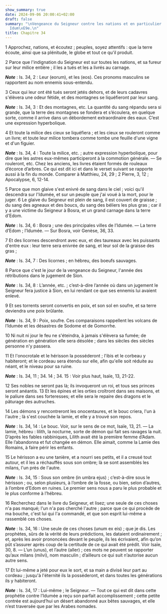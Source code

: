 ```yaml
---
show_summary: true
date: 2024-09-06 20:00:41+02:00
draft: false
summary: "\nVengeance du Seigneur contre les nations et en particulier contre l\u2019\
  Idum\xE9e.\n"
title: Chapitre 34
---
```





1 Approchez, nations, et écoutez ; peuples, soyez attentifs : que la terre écoute, ainsi que sa plénitude, le globe et tout ce qu'il produit.


2 Parce que l'indignation du Seigneur est sur toutes les nations, et sa fureur sur leur milice entière ; il les a tués et les a livrés au carnage.

***Note*** :  Is. 34, 2 : Leur (eorum), et les (eos). Ces pronoms masculins se rapportent au nom ennemis sous-entendu.

3 Ceux qui leur ont été tués seront jetés dehors, et de leurs cadavres s'élèvera une odeur fétide, et des montagnes se liquéfieront par leur sang.

***Note*** :  Is. 34, 3 : Et des montagnes, etc. La quantité du sang répandu sera si grande, que la terre des montagnes se fondera et s’écoulera, en quelque sorte, comme il arrive dans un débordement extraordinaire des eaux. C’est une expression hyperbolique.


4 Et toute la milice des cieux se liquéfiera ; et les cieux se rouleront comme un livre; et toute leur milice tombera comme tombe une feuille d'une vigne et d'un figuier.

***Note*** :  Is. 34, 4 : Toute la milice, etc. ; autre expression hyperbolique, pour dire que les astres eux-mêmes participeront à la commotion générale. ― Se rouleront, etc. Chez les anciens, les livres étaient formés de rouleaux d’écorce d’arbres. Ce qui est dit ici et dans le verset suivant se rapporte aussi à la fin du monde. Comparer à Matthieu, 24, 29 ; 2 Pierre, 3, 12 ; Apocalypse, 6, 12-14.


5 Parce que mon glaive s'est enivré de sang dans le ciel ; voici qu'il descendra sur l'Idumée, et sur un peuple que j'ai voué à la mort, pour le juger. 6 Le glaive du Seigneur est plein de sang, il est couvert de graisse ; du sang des agneaux et des boucs, du sang des béliers les plus gras ; car il y a une victime du Seigneur à Bosra, et un grand carnage dans la terre d'Edom.

***Note*** :  Is. 34, 6 : Bosra ; une des principales villes de l’Idumée. ― La terre d’Edom ; l’Idumée. ― Sur Bosra, voir Genèse, 36, 33.

7 Et des licornes descendront avec eux, et des taureaux avec les puissants d'entre eux : leur terre sera enivrée de sang, et leur sol de la graisse des gras ;

***Note*** :  Is. 34, 7 : Des licornes ; en hébreu, des boeufs sauvages.


8 Parce que c'est le jour de la vengeance du Seigneur, l'année des rétributions dans le jugement de Sion.

***Note*** :  Is. 34, 8 : L’année, etc. ; c’est-à-dire l’année où dans un jugement le Seigneur fera justice à Sion, en lui rendant ce que ses ennemis lui avaient enlevé.


9 Et ses torrents seront convertis en poix, et son sol en soufre, et sa terre deviendra une poix brûlante.

***Note*** :  Is. 34, 9 : Poix, soufre. Ces comparaisons rappellent les volcans de l’Idumée et les désastres de Sodome et de Gomorrhe.

10 Ni nuit ni jour le feu ne s'éteindra, à jamais s'élèvera sa fumée; de génération en génération elle sera désolée ; dans les siècles des siècles personne n'y passera.


11 Et l'onocrotale et le hérisson la posséderont ; l'ibis et le corbeau y habiteront; et le cordeau sera étendu sur elle, afin qu'elle soit réduite au néant, et le niveau pour sa ruine.

***Note*** :  Is. 34, 11 ; 34. 14 ; 34. 15 : Voir plus haut, Isaïe, 13, 21-22.


12 Ses nobles ne seront pas là; ils invoqueront un roi, et tous ses princes seront anéantis. 13 Et les épines et les orties croîtront dans ses maisons, et le paliure dans ses forteresses; et elle sera le repaire des dragons et le pâturage des autruches.


14 Les démons y rencontreront les onocentaures, et le bouc criera, l'un à l'autre ; là s'est couchée la lamie, et elle y a trouvé son repos.

***Note*** :  Is. 34, 14 : Le bouc. Voir, sur le sens de ce mot, Isaïe, 13, 21. ― La lamie, hébreu : lilith, la nocturne, sorte de démon qui fait ses ravages la nuit. D’après les fables rabbiniques, Lilith avait été la première femme d’Adam. Elle l’abandonna et fut changée en démon. Elle aimait, comme la Lamie des Romains, à faire périr les enfants.


15 Le hérisson a eu une tanière, et a nourri ses petits, et il a creusé tout autour, et il les a réchauffés sous son ombre; là se sont assemblés les milans, l'un près de l'autre.

***Note*** :  Is. 34, 15 : Sous son ombre (in umbra ejus) ; c’est-à-dire sous le hérisson ; ou, selon plusieurs, à l’ombre de la fosse, ou bien, selon d’autres, à l’ombre d’Edom en ruines. Le premier sens nous a paru le plus probable et le plus conforme à l’hébreu.


16 Recherchez dans le livre du Seigneur, et lisez; une seule de ces choses n'a pas manqué; l'un n'a pas cherché l'autre ; parce que ce qui procède de ma bouche, c'est lui qui l'a commandé, et que son esprit lui-même a rassemblé ces choses.

***Note*** :  Is. 34, 16 : Une seule de ces choses (unum ex eis) ; que je dis. Les prophètes, sûrs de la vérité de leurs prédictions, les dataient ordinairement ; et, après les avoir prononcées devant le peuple, ils les écrivaient, afin qu’on pût s’assurer après coup de la certitude de ce qui avait été prédit. Voir Isaïe, 30, 8. ― L’un (unus), et l’autre (aller) ; ces mots ne peuvent se rapporter qu’aux milans (milvi), nom masculin ; d’ailleurs ce qui suit n’autorise aucun autre sens.


17 Et lui-même a jeté pour eux le sort, et sa main a divisé leur part au cordeau ; jusqu'à l'éternité ils la posséderont, et dans toutes les générations ils y habiteront.

***Note*** :  Is. 34, 17 : Lui-même ; le Seigneur. ― Tout ce qui est dit dans cette prophétie contre l’Idumée a reçu son parfait accomplissement ; cette petite contrée est aujourd’hui un désert abandonné aux bêtes sauvages, et elle n’est traversée que par les Arabes nomades.

